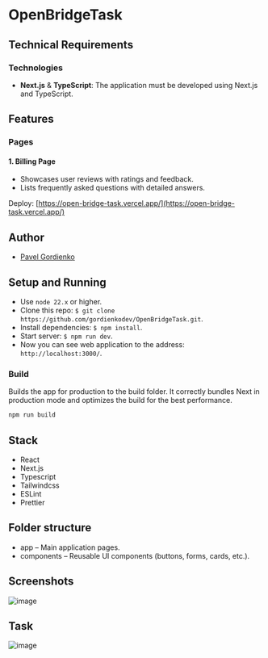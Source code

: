 # OpenBridgeTask

## Technical Requirements

### Technologies
- **Next.js** & **TypeScript**: The application must be developed using Next.js and TypeScript.

## Features

### Pages
#### 1. Billing Page
- Showcases user reviews with ratings and feedback.
- Lists frequently asked questions with detailed answers.

 

Deploy:  [https://open-bridge-task.vercel.app/](https://open-bridge-task.vercel.app/)

## Author

- [Pavel Gordienko](https://github.com/gordienkodev)

## Setup and Running

- Use `node 22.x` or higher.
- Clone this repo: `$ git clone https://github.com/gordienkodev/OpenBridgeTask.git`. 
- Install dependencies: `$ npm install`.
- Start server: `$ npm run dev`.
- Now you can see web application to the address: `http://localhost:3000/`.

### Build

Builds the app for production to the build folder. It correctly bundles Next in production mode and optimizes the build for the best performance.

```bash
npm run build
```

## Stack

- React
- Next.js
- Typescript
- Tailwindcss
- ESLint
- Prettier
 
## Folder structure

- app – Main application pages.
- components – Reusable UI components (buttons, forms, cards, etc.).


## Screenshots


![image](https://github.com/user-attachments/assets/f5f8453b-d90a-430e-860d-262b85e9d572)


## Task

![image](https://github.com/user-attachments/assets/41dfc3a1-c603-4781-a1da-359731c3dddd)

	
